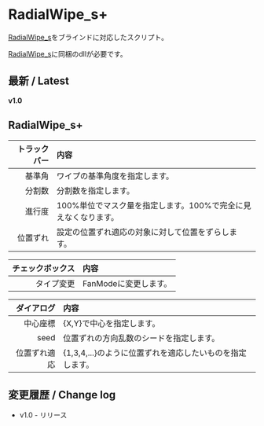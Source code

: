 
# RadialWipe_s+

[RadialWipe_s](https://drive.google.com/file/d/1Ol1FObGWG7O7rMnccja4-D94ajHNw94r/edit)をブラインドに対応したスクリプト。

[RadialWipe_s](https://drive.google.com/file/d/1Ol1FObGWG7O7rMnccja4-D94ajHNw94r/edit)に同梱のdllが必要です。

## 最新 / Latest

**v1.0**


## RadialWipe_s+

| トラックバー | 内容 |
| -: | :- |
| 基準角 | ワイプの基準角度を指定します。 |
| 分割数 | 分割数を指定します。 |
| 進行度 | 100%単位でマスク量を指定します。100%で完全に見えなくなります。 |
| 位置ずれ | 設定の位置ずれ適応の対象に対して位置をずらします。 |

| チェックボックス | 内容 |
| -: | :- |
| タイプ変更 | FanModeに変更します。 |

| ダイアログ | 内容 |
| -----------: | :- |
| 中心座標 | {X,Y}で中心を指定します。 |
| seed | 位置ずれの方向乱数のシードを指定します。 |
| 位置ずれ適応 | {1,3,4,...}のように位置ずれを適応したいものを指定します。 |



## 変更履歴 / Change log

- v1.0 - リリース